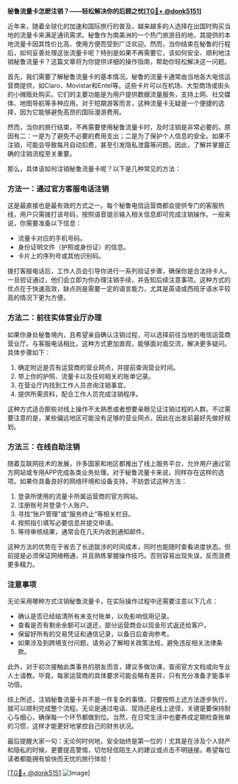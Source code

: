 **秘鲁流量卡怎麽注销？——轻松解决你的后顾之忧[[TG💪+ @donk5151](https://t.me/s/donk5151)]**

近年来，随着全球化的加速和国际旅行的普及，越来越多的人选择在出国时购买当地的流量卡来满足通讯需求。秘鲁作为南美洲的一个热门旅游目的地，其提供的本地流量卡因其性价比高、使用方便而受到广泛欢迎。然而，当你结束在秘鲁的行程后，如何妥善处理这张流量卡呢？特别是如果不再需要它，该如何安全、顺利地注销秘鲁流量卡？这篇文章将为你提供详细的操作指南，帮助你轻松解决这一问题。

首先，我们需要了解秘鲁流量卡的基本情况。秘鲁的流量卡通常由当地各大电信运营商提供，如Claro、Movistar和Entel等。这些卡片可以在机场、大型商场或街头的小摊贩处购买。它们的主要功能是为用户提供数据流量服务，支持上网、社交媒体、地图导航等多种应用。对于短期游客而言，这种流量卡无疑是一个便捷的选择，因为它能够避免高昂的国际漫游费用。

然而，当你的旅行结束，不再需要使用秘鲁流量卡时，及时注销是非常必要的。原因有二：一是为了避免不必要的费用支出；二是为了保护个人信息的安全。如果不注销，可能会导致每月自动扣费，甚至引发隐私泄露等问题。因此，了解并掌握正确的注销流程至关重要。

那么，具体该如何注销秘鲁流量卡呢？以下是几种常见的方法：

### 方法一：通过官方客服电话注销

这是最直接也是最有效的方式之一。每个秘鲁电信运营商都会提供专门的客服热线，用户只需拨打该号码，按照语音提示输入相关信息即可完成注销操作。一般来说，你需要准备以下信息：
- 流量卡对应的手机号码。
- 身份证明文件（护照或身份证）的信息。
- 卡片上的序列号或其他识别码。

拨打客服电话后，工作人员会引导你进行一系列验证步骤，确保你是合法持卡人。一旦验证通过，他们会立即为你办理注销手续，并告知后续注意事项。这种方式的优点在于快速高效，缺点则是需要一定的语言能力，尤其是英语或西班牙语水平较高的情况下更为方便。

### 方法二：前往实体营业厅办理

如果你身处秘鲁境内，且希望亲自确认注销过程，可以选择前往当地的电信运营商营业厅。与客服电话相比，这种方式更加直观，能够面对面交流，解决更多疑问。具体步骤如下：
1. 确定附近是否有运营商的营业网点，并提前查询营业时间。
2. 带上你的护照、流量卡以及任何相关的账单记录。
3. 在营业厅内找到工作人员咨询注销事宜。
4. 提供所需资料，配合工作人员完成注销程序。

这种方式适合那些对线上操作不太熟悉或者想要亲眼见证注销过程的人群。不过需要注意的是，某些偏远地区可能没有足够的营业网点，因此在出发前最好先做好规划。

### 方法三：在线自助注销

随着互联网技术的发展，许多国家和地区都推出了线上服务平台，允许用户通过官方网站或专用APP完成各类业务处理。对于秘鲁流量卡来说，同样存在这样的选项。如果你具备良好的网络环境和设备支持，不妨尝试这种方法：
1. 登录所使用的流量卡所属运营商的官方网站。
2. 注册账号并登录个人账户。
3. 寻找“账户管理”或“服务终止”等相关栏目。
4. 按照指引填写必要信息并提交申请。
5. 等待审核结果，通常会在几天内收到通知邮件。

这种方法的优势在于省去了长途跋涉的时间成本，同时也能随时查看进度状态。但前提是必须保证网络畅通，并且熟练掌握操作技巧。否则容易出现失误，反而浪费更多精力。

### 注意事项

无论采用哪种方式注销秘鲁流量卡，在实际操作过程中还需要注意以下几点：
- 确认是否已经结清所有未支付账单，以免影响信用记录。
- 查看是否有剩余余额可以退还，部分运营商会以现金形式返还给客户。
- 保留好所有的交易凭证和通信记录，以备日后查询参考。
- 如果涉及到跨境支付问题，请务必了解相关政策法规，避免违反相关法律条款。

此外，对于初次接触此类事务的朋友而言，建议多做功课，查阅官方文档或向专业人士请教。毕竟，每家运营商的具体要求可能会略有差异，只有充分准备才能事半功倍。

综上所述，注销秘鲁流量卡并不是一件复杂的事情，只要按照上述方法逐步执行，就可以顺利完成整个流程。无论是通过电话、现场还是线上途径，关键是要保持耐心与细心，确保每一个环节都做到位。当然，在日常生活中也要养成定期检查账单的习惯，这样才能更好地掌控自己的财务状况。

最后提醒大家一句：无论何时何地，安全始终是第一位的！尤其是在涉及个人财产和隐私的时候，更要提高警惕，切勿轻信陌生人的建议或点击不明链接。希望每位读者都能拥有愉快而无忧的旅行体验！

[[TG💪+ @donk5151](https://t.me/s/donk5151) ![Image](https://i.postimg.cc/rwNCRYN7/Snipaste-2025-04-30-17-27-05.png)]
